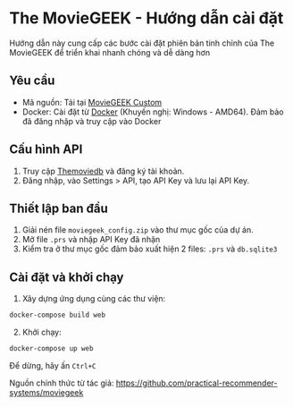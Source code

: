 # The MovieGEEK - Hướng dẫn cài đặt

Hướng dẫn này cung cấp các bước cài đặt phiên bản tinh chỉnh của The MovieGEEK để triển khai nhanh chóng và dễ dàng hơn

## Yêu cầu

- Mã nguồn: Tải tại [MovieGEEK Custom](https://github.com/toan704/recommendsys)
- Docker: Cài đặt từ [Docker](https://www.docker.com) (Khuyến nghị: Windows - AMD64). Đảm bảo đã đăng nhập và truy cập vào Docker

## Cấu hình API

1. Truy cập [Themoviedb](https://www.themoviedb.org/account/signup) và đăng ký tài khoản.
2. Đăng nhập, vào Settings > API, tạo API Key và lưu lại API Key.

## Thiết lập ban đầu

1. Giải nén file `moviegeek_config.zip` vào thư mục gốc của dự án.
2. Mở file `.prs` và nhập API Key đã nhận
3. Kiểm tra ở thư mục gốc đảm bảo xuất hiện 2 files: `.prs` và `db.sqlite3`

## Cài đặt và khởi chạy

1. Xây dựng ứng dụng cùng các thư viện:

```bash
docker-compose build web
```
2. Khởi chạy:
```bash
docker-compose up web
```
Để dừng, hãy ấn `Ctrl+C`

Nguồn chính thức từ tác giả:
https://github.com/practical-recommender-systems/moviegeek